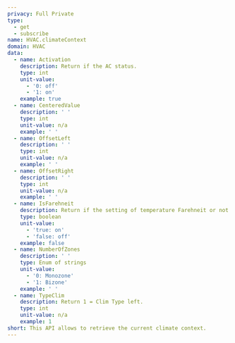 ```yaml
---
privacy: Full Private
type:
  - get
  - subscribe
name: HVAC.climateContext
domain: HVAC
data:
  - name: Activation
    description: Return if the AC status.
    type: int
    unit-value:
      - '0: off'
      - '1: on'
    example: true
  - name: CenteredValue
    description: ' '
    type: int
    unit-value: n/a
    example: ' '
  - name: OffsetLeft
    description: ' '
    type: int
    unit-value: n/a
    example: ' '
  - name: OffsetRight
    description: ' '
    type: int
    unit-value: n/a
    example: ' '
  - name: IsFarehneit
    description: Return if the setting of temperature Farehneit or not.
    type: boolean
    unit-value:
      - 'true: on'
      - 'false: off'
    example: false
  - name: NumberOfZones
    description: ' '
    type: Enum of strings
    unit-value:
      - '0: Monozone'
      - '1: Bizone'
    example: ' '
  - name: TypeClim
    description: Return 1 = Clim Type left.
    type: int
    unit-value: n/a
    example: 1
short: This API allows to retrieve the current climate context.
---
```


